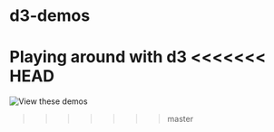 # d3-demos
Playing around with d3
<<<<<<< HEAD
=======

![View these demos](http://calebmadrigal.github.io/d3-demos)

>>>>>>> master
